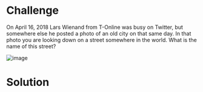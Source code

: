 # Challenge

On April 16, 2018 Lars Wienand from T-Online was busy on Twitter, but somewhere else he posted a photo of an old city on that same day. In that photo you are looking down on a street somewhere in the world. What is the name of this street?

![image](https://user-images.githubusercontent.com/81070073/121092735-e1af7800-c7a0-11eb-9255-253ff33d38e9.png)

# Solution


